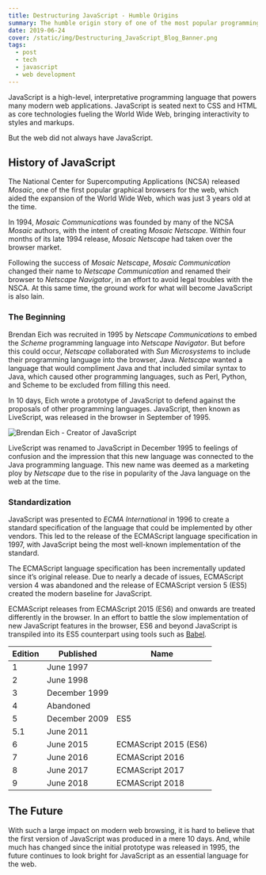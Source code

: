 ```yaml
---
title: Destructuring JavaScript - Humble Origins
summary: The humble origin story of one of the most popular programming languages for the web.
date: 2019-06-24
cover: /static/img/Destructuring_JavaScript_Blog_Banner.png
tags:
  - post
  - tech
  - javascript
  - web development
---
```


JavaScript is a high-level, interpretative programming language that powers many modern web applications. JavaScript is seated next to CSS and HTML as core technologies fueling the World Wide Web, bringing interactivity to styles and markups.

But the web did not always have JavaScript.

## History of JavaScript

The National Center for Supercomputing Applications (NCSA) released _Mosaic_, one of the first popular graphical browsers for the web, which aided the expansion of the World Wide Web, which was just 3 years old at the time.

In 1994, _Mosaic Communications_ was founded by many of the NCSA _Mosaic_ authors, with the intent of creating _Mosaic Netscape._ Within four months of its late 1994 release, _Mosaic Netscape_ had taken over the browser market.

Following the success of _Mosaic Netscape_, _Mosaic Communication_ changed their name to _Netscape Communication_ and renamed their browser to _Netscape Navigator_, in an effort to avoid legal troubles with the NSCA. At this same time, the ground work for what will become JavaScript is also lain.

### The Beginning

Brendan Eich was recruited in 1995 by _Netscape Communications_ to embed the _Scheme_ programming language into _Netscape Navigator_. But before this could occur, _Netscape_ collaborated with _Sun Microsystems_ to include their programming language into the browser, Java. _Netscape_ wanted a language that would compliment Java and that included similar syntax to Java, which caused other programming languages, such as Perl, Python, and Scheme to be excluded from filling this need.

In 10 days, Eich wrote a prototype of JavaScript to defend against the proposals of other programming languages. JavaScript, then known as LiveScript, was released in the browser in September of 1995.

![Brendan Eich - Creator of JavaScript](https://paper-attachments.dropbox.com/s_D15B2778F970E61DB6A4DD4F104380FD6AD15899C3B7B06D742D69F325C62523_1560957245415_file.jpeg)

LiveScript was renamed to JavaScript in December 1995 to feelings of confusion and the impression that this new language was connected to the Java programming language. This new name was deemed as a marketing ploy by _Netscape_ due to the rise in popularity of the Java language on the web at the time.

### Standardization

JavaScript was presented to _ECMA International_ in 1996 to create a standard specification of the language that could be implemented by other vendors. This led to the release of the ECMAScript language specification in 1997, with JavaScript being the most well-known implementation of the standard.

The ECMAScript language specification has been incrementally updated since it’s original release. Due to nearly a decade of issues, ECMAScript version 4 was abandoned and the release of ECMAScript version 5 (ES5) created the modern baseline for JavaScript.

ECMAScript releases from ECMAScript 2015 (ES6) and onwards are treated differently in the browser. In an effort to battle the slow implementation of new JavaScript features in the browser, ES6 and beyond JavaScript is transpiled into its ES5 counterpart using tools such as [Babel](https://babeljs.io/).

| Edition | Published     | Name                  |
| ------- | ------------- | --------------------- |
| 1       | June 1997     |                       |
| 2       | June 1998     |                       |
| 3       | December 1999 |                       |
| 4       | Abandoned     |                       |
| 5       | December 2009 | ES5                   |
| 5.1     | June 2011     |                       |
| 6       | June 2015     | ECMAScript 2015 (ES6) |
| 7       | June 2016     | ECMAScript 2016       |
| 8       | June 2017     | ECMAScript 2017       |
| 9       | June 2018     | ECMAScript 2018       |

## The Future

With such a large impact on modern web browsing, it is hard to believe that the first version of JavaScript was produced in a mere 10 days. And, while much has changed since the initial prototype was released in 1995, the future continues to look bright for JavaScript as an essential language for the web.
